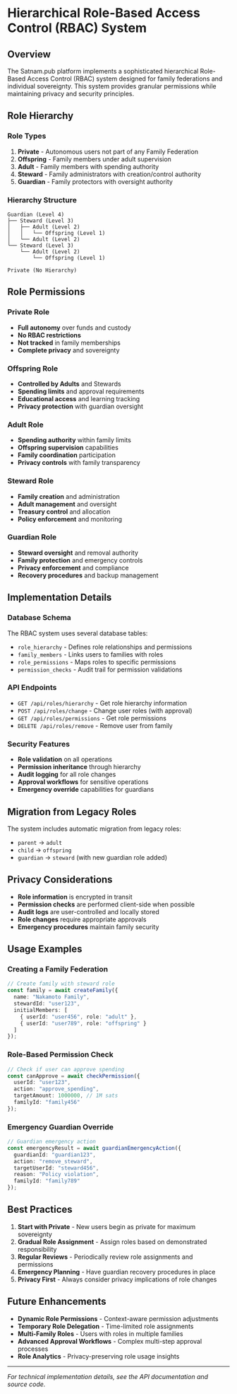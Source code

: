 # Hierarchical Role-Based Access Control (RBAC) System

## Overview

The Satnam.pub platform implements a sophisticated hierarchical Role-Based Access Control (RBAC) system designed for family federations and individual sovereignty. This system provides granular permissions while maintaining privacy and security principles.

## Role Hierarchy

### Role Types

1. **Private** - Autonomous users not part of any Family Federation
2. **Offspring** - Family members under adult supervision
3. **Adult** - Family members with spending authority
4. **Steward** - Family administrators with creation/control authority
5. **Guardian** - Family protectors with oversight authority

### Hierarchy Structure

```
Guardian (Level 4)
├── Steward (Level 3)
│   ├── Adult (Level 2)
│   │   └── Offspring (Level 1)
│   └── Adult (Level 2)
└── Steward (Level 3)
    └── Adult (Level 2)
        └── Offspring (Level 1)

Private (No Hierarchy)
```

## Role Permissions

### Private Role
- **Full autonomy** over funds and custody
- **No RBAC restrictions**
- **Not tracked** in family memberships
- **Complete privacy** and sovereignty

### Offspring Role
- **Controlled by Adults** and Stewards
- **Spending limits** and approval requirements
- **Educational access** and learning tracking
- **Privacy protection** with guardian oversight

### Adult Role
- **Spending authority** within family limits
- **Offspring supervision** capabilities
- **Family coordination** participation
- **Privacy controls** with family transparency

### Steward Role
- **Family creation** and administration
- **Adult management** and oversight
- **Treasury control** and allocation
- **Policy enforcement** and monitoring

### Guardian Role
- **Steward oversight** and removal authority
- **Family protection** and emergency controls
- **Privacy enforcement** and compliance
- **Recovery procedures** and backup management

## Implementation Details

### Database Schema

The RBAC system uses several database tables:

- `role_hierarchy` - Defines role relationships and permissions
- `family_members` - Links users to families with roles
- `role_permissions` - Maps roles to specific permissions
- `permission_checks` - Audit trail for permission validations

### API Endpoints

- `GET /api/roles/hierarchy` - Get role hierarchy information
- `POST /api/roles/change` - Change user roles (with approval)
- `GET /api/roles/permissions` - Get role permissions
- `DELETE /api/roles/remove` - Remove user from family

### Security Features

- **Role validation** on all operations
- **Permission inheritance** through hierarchy
- **Audit logging** for all role changes
- **Approval workflows** for sensitive operations
- **Emergency override** capabilities for guardians

## Migration from Legacy Roles

The system includes automatic migration from legacy roles:
- `parent` → `adult`
- `child` → `offspring`
- `guardian` → `steward` (with new guardian role added)

## Privacy Considerations

- **Role information** is encrypted in transit
- **Permission checks** are performed client-side when possible
- **Audit logs** are user-controlled and locally stored
- **Role changes** require appropriate approvals
- **Emergency procedures** maintain family security

## Usage Examples

### Creating a Family Federation

```typescript
// Create family with steward role
const family = await createFamily({
  name: "Nakamoto Family",
  stewardId: "user123",
  initialMembers: [
    { userId: "user456", role: "adult" },
    { userId: "user789", role: "offspring" }
  ]
});
```

### Role-Based Permission Check

```typescript
// Check if user can approve spending
const canApprove = await checkPermission({
  userId: "user123",
  action: "approve_spending",
  targetAmount: 1000000, // 1M sats
  familyId: "family456"
});
```

### Emergency Guardian Override

```typescript
// Guardian emergency action
const emergencyResult = await guardianEmergencyAction({
  guardianId: "guardian123",
  action: "remove_steward",
  targetUserId: "steward456",
  reason: "Policy violation",
  familyId: "family789"
});
```

## Best Practices

1. **Start with Private** - New users begin as private for maximum sovereignty
2. **Gradual Role Assignment** - Assign roles based on demonstrated responsibility
3. **Regular Reviews** - Periodically review role assignments and permissions
4. **Emergency Planning** - Have guardian recovery procedures in place
5. **Privacy First** - Always consider privacy implications of role changes

## Future Enhancements

- **Dynamic Role Permissions** - Context-aware permission adjustments
- **Temporary Role Delegation** - Time-limited role assignments
- **Multi-Family Roles** - Users with roles in multiple families
- **Advanced Approval Workflows** - Complex multi-step approval processes
- **Role Analytics** - Privacy-preserving role usage insights

---

*For technical implementation details, see the API documentation and source code.* 